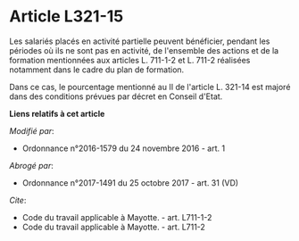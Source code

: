 # Article L321-15

Les salariés placés en activité partielle peuvent bénéficier, pendant les périodes où ils ne sont pas en activité, de
l'ensemble des actions et de la formation mentionnées aux articles L. 711-1-2 et L. 711-2 réalisées notamment dans le cadre
du plan de formation. 

Dans ce cas, le pourcentage mentionné au II de l'article L. 321-14 est majoré dans des conditions prévues par décret en
Conseil d'Etat.

**Liens relatifs à cet article**

_Modifié par_:

  - Ordonnance n°2016-1579 du 24 novembre 2016 - art. 1

_Abrogé par_:

  - Ordonnance n°2017-1491 du 25 octobre 2017 - art. 31 (VD)

_Cite_:

  - Code du travail applicable à Mayotte. - art. L711-1-2
  - Code du travail applicable à Mayotte. - art. L711-2
